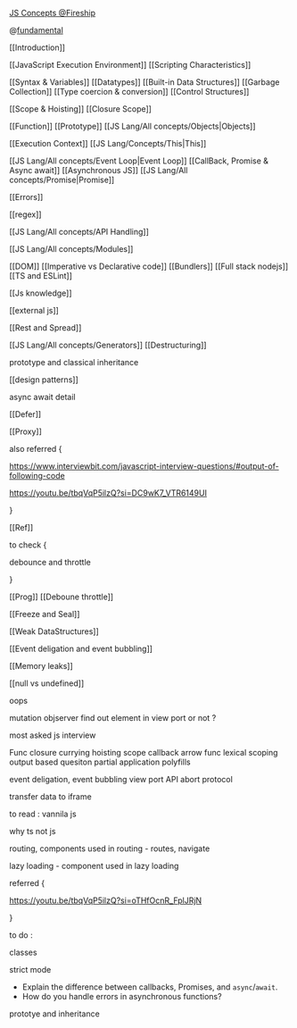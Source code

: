 [JS Concepts @Fireship](https://www.youtube.com/watch?v=lkIFF4maKMU)


@[fundamental](https://www.linkedin.com/posts/sahil-chopra-56a63b191_javascript-questions-activity-7163748698454212608-NQ5H)



[[Introduction]]


[[JavaScript Execution Environment]]
[[Scripting Characteristics]]

[[Syntax & Variables]]
[[Datatypes]]
[[Built-in Data Structures]]
[[Garbage Collection]]
[[Type coercion & conversion]]
[[Control Structures]]

[[Scope & Hoisting]]
[[Closure Scope]]

[[Function]]
[[Prototype]]
[[JS Lang/All concepts/Objects|Objects]]

[[Execution Context]]
[[JS Lang/Concepts/This|This]]

[[JS Lang/All concepts/Event Loop|Event Loop]]
[[CallBack, Promise & Async await]]
[[Asynchronous JS]]
[[JS Lang/All concepts/Promise|Promise]]

[[Errors]]

[[regex]]







[[JS Lang/All concepts/API Handling]]



[[JS Lang/All concepts/Modules]]

[[DOM]]
[[Imperative vs Declarative code]]
[[Bundlers]]
[[Full stack nodejs]]
[[TS and ESLint]]


[[Js knowledge]]




[[external js]]


[[Rest and Spread]]



[[JS Lang/All concepts/Generators]]
[[Destructuring]]



prototype and classical inheritance



[[design patterns]]

async await detail

[[Defer]]

[[Proxy]]


also referred {

https://www.interviewbit.com/javascript-interview-questions/#output-of-following-code

https://youtu.be/tbqVqP5ilzQ?si=DC9wK7_VTR6149UI



}

[[Ref]]

to check {

debounce and throttle

}

[[Prog]]
[[Deboune throttle]]

[[Freeze and Seal]]

[[Weak DataStructures]]



[[Event deligation and event bubbling]]

[[Memory leaks]]

[[null vs undefined]]



oops 


mutation objserver
find out element in view port or not ?


most asked js interview


Func 
closure 
currying
hoisting
scope
callback
arrow func
lexical scoping
output based quesiton
partial application
polyfills


event deligation, event bubbling
view port
API abort protocol

transfer data to iframe

to read : vannila js



why ts not js 

routing, components used in routing - routes, navigate

lazy loading - component used in lazy loading



referred {

https://youtu.be/tbqVqP5ilzQ?si=oTHfOcnR_FplJRjN

}


to do :

classes


strict mode


- Explain the difference between callbacks, Promises, and `async`/`await`.
- How do you handle errors in asynchronous functions?

prototye and inheritance

